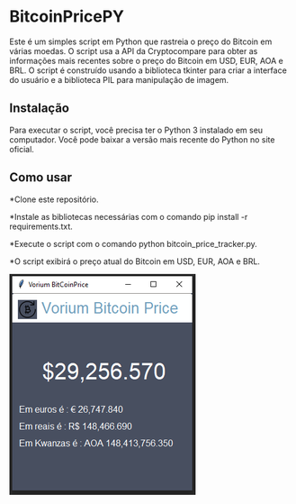 # BitcoinPricePY
Este é um simples script em Python que rastreia o preço do Bitcoin em várias moedas. O script usa a API da Cryptocompare para obter as informações mais recentes sobre o preço do Bitcoin em USD, EUR, AOA e BRL. O script é construído usando a biblioteca tkinter para criar a interface do usuário e a biblioteca PIL para manipulação de imagem.

## Instalação
Para executar o script, você precisa ter o Python 3 instalado em seu computador. Você pode baixar a versão mais recente do Python no site oficial.

## Como usar

*Clone este repositório.

*Instale as bibliotecas necessárias com o comando pip install -r requirements.txt.

*Execute o script com o comando python bitcoin_price_tracker.py.

*O script exibirá o preço atual do Bitcoin em USD, EUR, AOA e BRL. 

![Projeto](projeto.PNG)
